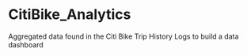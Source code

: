 # CitiBike_Analytics
Aggregated data found in the Citi Bike Trip History Logs to build a data dashboard
